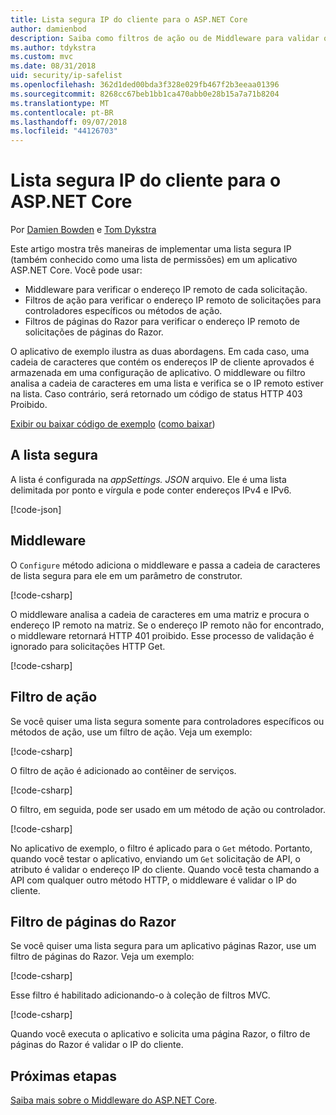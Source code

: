 ```yaml
---
title: Lista segura IP do cliente para o ASP.NET Core
author: damienbod
description: Saiba como filtros de ação ou de Middleware para validar os endereços IP remotos em relação a uma lista de endereços IP aprovados de gravação.
ms.author: tdykstra
ms.custom: mvc
ms.date: 08/31/2018
uid: security/ip-safelist
ms.openlocfilehash: 362d1ded00bda3f328e029fb467f2b3eeaa01396
ms.sourcegitcommit: 8268cc67beb1bb1ca470abb0e28b15a7a71b8204
ms.translationtype: MT
ms.contentlocale: pt-BR
ms.lasthandoff: 09/07/2018
ms.locfileid: "44126703"
---
```

# <a name="client-ip-safelist-for-aspnet-core"></a>Lista segura IP do cliente para o ASP.NET Core

Por [Damien Bowden](https://twitter.com/damien_bod) e [Tom Dykstra](https://github.com/tdykstra)
 
Este artigo mostra três maneiras de implementar uma lista segura IP (também conhecido como uma lista de permissões) em um aplicativo ASP.NET Core. Você pode usar:

* Middleware para verificar o endereço IP remoto de cada solicitação.
* Filtros de ação para verificar o endereço IP remoto de solicitações para controladores específicos ou métodos de ação.
* Filtros de páginas do Razor para verificar o endereço IP remoto de solicitações de páginas do Razor.

O aplicativo de exemplo ilustra as duas abordagens. Em cada caso, uma cadeia de caracteres que contém os endereços IP de cliente aprovados é armazenada em uma configuração de aplicativo. O middleware ou filtro analisa a cadeia de caracteres em uma lista e verifica se o IP remoto estiver na lista. Caso contrário, será retornado um código de status HTTP 403 Proibido.

[Exibir ou baixar código de exemplo](https://github.com/aspnet/Docs/tree/master/aspnetcore/security/ip-safelist/samples/2.x/ClientIpAspNetCore) ([como baixar](xref:tutorials/index#how-to-download-a-sample))

## <a name="the-safelist"></a>A lista segura

A lista é configurada na *appSettings. JSON* arquivo. Ele é uma lista delimitada por ponto e vírgula e pode conter endereços IPv4 e IPv6.

[!code-json[](ip-safelist/samples/2.x/ClientIpAspNetCore/appsettings.json?highlight=2)]

## <a name="middleware"></a>Middleware

O `Configure` método adiciona o middleware e passa a cadeia de caracteres de lista segura para ele em um parâmetro de construtor.

[!code-csharp[](ip-safelist/samples/2.x/ClientIpAspNetCore/Startup.cs?name=snippet_Configure&highlight=7)]

O middleware analisa a cadeia de caracteres em uma matriz e procura o endereço IP remoto na matriz. Se o endereço IP remoto não for encontrado, o middleware retornará HTTP 401 proibido. Esse processo de validação é ignorado para solicitações HTTP Get.

[!code-csharp[](ip-safelist/samples/2.x/ClientIpAspNetCore/AdminSafeListMiddleware.cs?name=snippet_ClassOnly)]

## <a name="action-filter"></a>Filtro de ação

Se você quiser uma lista segura somente para controladores específicos ou métodos de ação, use um filtro de ação. Veja um exemplo: 

[!code-csharp[](ip-safelist/samples/2.x/ClientIpAspNetCore/Filters/ClientIdCheckFilter.cs)]

O filtro de ação é adicionado ao contêiner de serviços.

[!code-csharp[](ip-safelist/samples/2.x/ClientIpAspNetCore/Startup.cs?name=snippet_ConfigureServices&highlight=3)]

O filtro, em seguida, pode ser usado em um método de ação ou controlador.

[!code-csharp[](ip-safelist/samples/2.x/ClientIpAspNetCore/Controllers/ValuesController.cs?name=snippet_Filter&highlight=1)]

No aplicativo de exemplo, o filtro é aplicado para o `Get` método. Portanto, quando você testar o aplicativo, enviando um `Get` solicitação de API, o atributo é validar o endereço IP do cliente. Quando você testa chamando a API com qualquer outro método HTTP, o middleware é validar o IP do cliente.

## <a name="razor-pages-filter"></a>Filtro de páginas do Razor 

Se você quiser uma lista segura para um aplicativo páginas Razor, use um filtro de páginas do Razor. Veja um exemplo: 

[!code-csharp[](ip-safelist/samples/2.x/ClientIpAspNetCore/Filters/ClientIdCheckPageFilter.cs)]

Esse filtro é habilitado adicionando-o à coleção de filtros MVC.

[!code-csharp[](ip-safelist/samples/2.x/ClientIpAspNetCore/Startup.cs?name=snippet_ConfigureServices&highlight=7-9)]

Quando você executa o aplicativo e solicita uma página Razor, o filtro de páginas do Razor é validar o IP do cliente.

## <a name="next-steps"></a>Próximas etapas

[Saiba mais sobre o Middleware do ASP.NET Core](xref:fundamentals/middleware/index).
